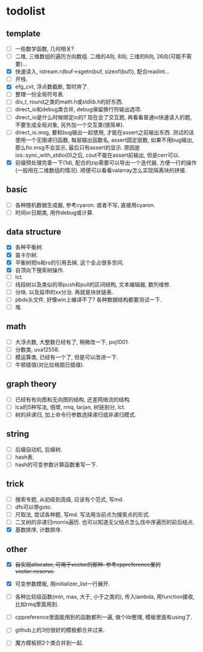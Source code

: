 # todolist

## template

- [ ] 一些数学函数, 几何相关?
- [ ] 二维, 三维数组的遍历方向数组. 二维的4向, 8向; 三维的6向, 26向(可能不需要)...
- [x] 快速读入, istream.rdbuf->sgetn(buf, sizeof(buf)), 配合readint...
- [ ] 开栈.
- [x] efg_cvt, 浮点数截断, 暂时弃了.
- [ ] 整理一份全局符号表.
- [ ] div_t, round之类的math.h或stdlib.h的好东西.
- [ ] direct_io和debug类合并, debug保留换行符输出选项.
- [ ] direct_io是什么时候绑定io的? 现在会了交互题, 再看看普通io快速读入的题, 不要生成全局对象, 另外加一个交互类(很简单).
- [ ] direct_io.msg, 要和bug输出一起使用, 才能在assert之前输出东西. 测试的话使用一个无限递归函数, 每层输出函数名, assert固定层数, 如果不用bug输出, 那么fio.msg不会显示, 最后只有assert的显示.
原因是ios::sync_with_stdio(0)之后, cout不能在assert前输出, 但是cerr可以.
- [x] 前缀预处理完善一下(1d), 配合的zip需要可以导出一个迭代器, 方便一行的操作(一般用在二维数组的情况). 顺便可以看看valarray怎么实现隔离块的拼接.

## basic

- [ ] 各种随机数据生成器, 参考cyaron. 或者不写, 直接用cyaron.
- [ ] 时间or日期类, 用作debug或计算.

## data structure

- [x] 各种平衡树.
- [x] 笛卡尔树.
- [x] 平衡树把ls和rs的引用去掉, 这个会占很多空间.
- [x] 自顶向下搜索树操作.
- [ ] lct.
- [ ] 线段树以及类似的带push和pull的区间结构, 文本编辑器, 数列维修.
- [ ] 分块. 以及延申的xx分治. 再就是块状链表.
- [ ] pbds头文件, 好像win上编译不了? 各种数据结构都要测试一下.
- [ ] 堆.

## math

- [ ] 大浮点数, 大整数已经有了, 稍微改一下, poj1001.
- [ ] 分数类, uva12558.
- [ ] 模运算类, 已经有一个了, 但是可以改进一下.
- [ ] 牛顿插值(对比拉格朗日插值).

## graph theory

- [ ] 已经有有向图和无向图的结构, 还差网络流的结构.
- [ ] lca的5种写法, 倍增, rmq, tarjan, 树链剖分, lct.
- [ ] 树的非递归, 加上命令行参数选择递归或非递归模式.

## string

- [ ] 后缀自动机, 后缀树.
- [ ] hash表.
- [ ] hash的可变参数计算函数重写一下.

## trick

- [ ] 搜索专题, 从初级到高级, 应该有个范式, 写md.
- [ ] dfs可以带goto.
- [ ] 尺取法, 尝试各种题, 写md. 写法用当前点为搜索点的形式.
- [ ] 二叉树的非递归morris遍历. 也可以知道无父结点怎么找中序遍历的前后结点.
- [x] 基数排序, 计数排序.

## other

- [x] ~~自实现allocator, 可用于vector的那种. 参考cppreference里的vector::reserve.~~
- [x] 可变参数模板, 用initializer_list一行展开.
- [ ] 各种比较级函数(min, max, 大于, 小于之类的), 传入lambda, 用function接收, 比如rmq里面用到.
- [ ] cppreference里面能用到的函数都列一遍, 做个lib整理, 模板里面有using了.
- [ ] github上的3份很好的模板都合并过来.
- [ ] 魔方模板把2个类合并到一起.

